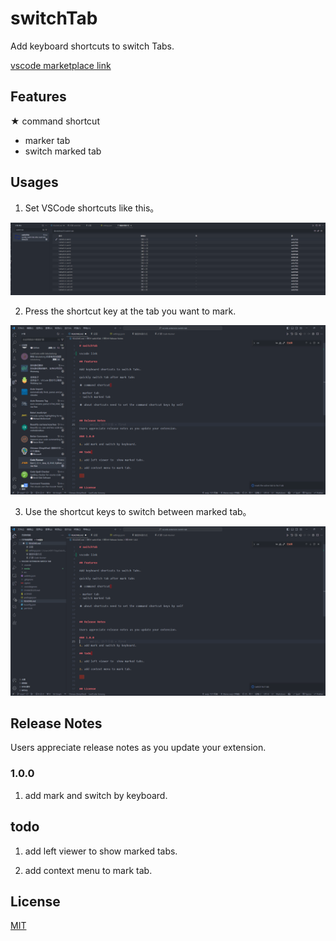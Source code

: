 # switchTab

Add keyboard shortcuts to switch Tabs.

[vscode marketplace link](https://marketplace.visualstudio.com/items?itemName=bhwa233.switch-tab)

## Features

★ command shortcut 

- marker tab
- switch marked tab

## Usages

1. Set VSCode shortcuts like this。

![image-20240109105615589](./media/image-20240109105615589.png)

2. Press the shortcut key at the tab you want to mark.

![image-20240109110053471](./media/image-20240109110053471.png)

3. Use the shortcut keys to switch between marked tab。

![image-20240109110510564](./media/image-20240109110510564.png)



## Release Notes

Users appreciate release notes as you update your extension.

### 1.0.0

1. add mark and switch by keyboard.

## todo 

1. add left viewer to  show marked tabs.

2. add context menu to mark tab.

   


## License

[MIT](https://github.com/golang/vscode-go/blob/HEAD/LICENSE)
